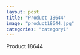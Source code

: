 ```yaml
---
layout: post
title: "Product 18644"
image: "product18644.jpg"
categories: "category1"
---
```

Product 18644
